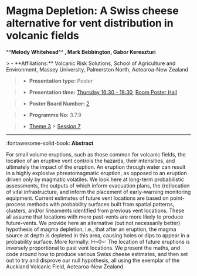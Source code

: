 # Magma Depletion: A Swiss cheese alternative for vent distribution in volcanic fields

**^^Melody Whitehead^^ , Mark Bebbington, Gabor Kereszturi**

<!-- more -->> - **Affiliations:** Volcanic Risk Solutions, School of Agriculture and Environment, Massey University, Palmerston North, Aotearoa-New Zealand

> - **Presentation type:** Poster

> - **Presentation time:** [Thursday 16:30 - 18:30](../sessions_comparison.md#__tabbed_3_6), [Room Poster Hall](../maps_venue.md#__tabbed_1_1)

> - **Poster Board Number:** [2](../map_poster_boards.md#thursday)

> - **Programme No:** 3.7.9

> - [Theme 3](../theme3.md) > [Session 7](../sessions/session-3-7.md)

--- 

:fontawesome-solid-book: **Abstract**

For small volume eruptions, such as those common for volcanic fields, the location of an eruptive vent controls the hazards, their intensities, and ultimately the impact of the eruption. An eruption through water can result in a highly explosive phreatomagmatic eruption, as opposed to an eruption driven only by magmatic volatiles. We look here at long-term probabilistic assessments, the outputs of which inform evacuation plans, the (re)location of vital infrastructure, and inform the placement of early-warning monitoring equipment.
Current estimates of future vent locations are based on point-process methods with probability surfaces built from spatial patterns, clusters, and/or lineaments identified from previous vent locations. These all assume that locations with more past-vents are more likely to produce future-vents. We provide here an alternative (but not necessarily better) hypothesis of magma depletion, i.e., that after an eruption, the magma source at depth is depleted in this area, causing holes or dips to appear in a probability surface. More formally:
H~0~: The location of future eruptions is inversely proportional to past vent locations.
We present the maths, and code around how to produce various Swiss cheese estimates, and then set out to try and disprove our null hypothesis, all using the exemplar of the Auckland Volcanic Field, Aotearoa-New Zealand.

